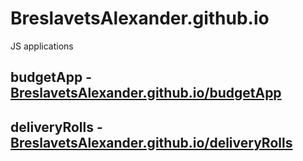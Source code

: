 # BreslavetsAlexander.github.io
JS applications
## budgetApp - [BreslavetsAlexander.github.io/budgetApp](https://BreslavetsAlexander.github.io/budgetApp)
## deliveryRolls - [BreslavetsAlexander.github.io/deliveryRolls](https://BreslavetsAlexander.github.io/deliveryRolls)

